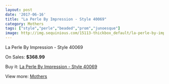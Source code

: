 ```yaml
---
layout: post
date: '2017-06-16'
title: "La Perle By Impression - Style 40069"
category: Mothers
tags: ["style","perle","beaded","prom","junoesque"]
image: http://img.sequinious.com/15113-thickbox_default/la-perle-by-impression-style-40069.jpg
---
```

La Perle By Impression - Style 40069

On Sales: **$368.99**
<a href="https://www.sequinious.com/mothers/7131-la-perle-by-impression-style-40069.html"><amp-img layout="responsive" width="600" height="600" src="//img.sequinious.com/15113-thickbox_default/la-perle-by-impression-style-40069.jpg" alt="La Perle By Impression - Style 40069 0" /></a>
<a href="https://www.sequinious.com/mothers/7131-la-perle-by-impression-style-40069.html"><amp-img layout="responsive" width="600" height="600" src="//img.sequinious.com/15114-thickbox_default/la-perle-by-impression-style-40069.jpg" alt="La Perle By Impression - Style 40069 1" /></a>

Buy it: [La Perle By Impression - Style 40069](https://www.sequinious.com/mothers/7131-la-perle-by-impression-style-40069.html "La Perle By Impression - Style 40069")

View more: [Mothers](https://www.sequinious.com/6-mothers "Mothers")
